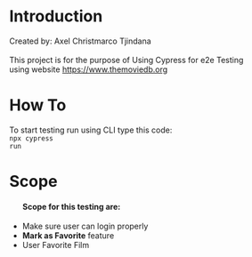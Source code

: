 # Introduction

Created by: Axel Christmarco Tjindana<br><br>
This project is for the purpose of Using Cypress for e2e Testing <br>
using website https://www.themoviedb.org

# How To

To start testing run using CLI type this code:<br>
<code>npx cypress run</code>

# Scope
<ul><h4>Scope for this testing are:</h4>
<li>Make sure user can login properly</li>
<li><b>Mark as Favorite</b> feature</li>
<li>User Favorite Film</li></ul>
